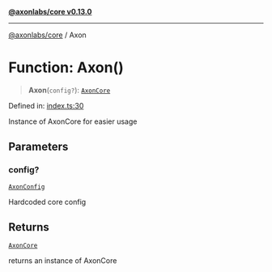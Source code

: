 [**@axonlabs/core v0.13.0**](../README.md)

***

[@axonlabs/core](../globals.md) / Axon

# Function: Axon()

> **Axon**(`config?`): [`AxonCore`](../classes/AxonCore.md)

Defined in: [index.ts:30](https://github.com/AxonJsLabs/AxonJs/blob/3187def3e5c0161745ea7e33640513908efc6c86/src/index.ts#L30)

Instance of AxonCore for easier usage

## Parameters

### config?

[`AxonConfig`](../interfaces/AxonConfig.md)

Hardcoded core config

## Returns

[`AxonCore`](../classes/AxonCore.md)

returns an instance of AxonCore
